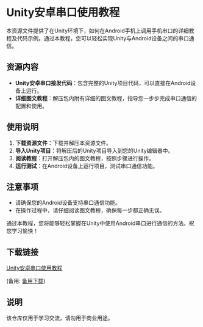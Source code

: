 # Unity安卓串口使用教程

本资源文件提供了在Unity环境下，如何在Android手机上调用手机串口的详细教程及代码示例。通过本教程，您可以轻松实现Unity与Android设备之间的串口通信。

## 资源内容

- **Unity安卓串口接发代码**：包含完整的Unity项目代码，可以直接在Android设备上运行。
- **详细图文教程**：解压包内附有详细的图文教程，指导您一步步完成串口通信的配置和使用。

## 使用说明

1. **下载资源文件**：下载并解压本资源文件。
2. **导入Unity项目**：将解压后的Unity项目导入到您的Unity编辑器中。
3. **阅读教程**：打开解压包内的图文教程，按照步骤进行操作。
4. **运行测试**：在Android设备上运行项目，测试串口通信功能。

## 注意事项

- 请确保您的Android设备支持串口通信功能。
- 在操作过程中，请仔细阅读图文教程，确保每一步都正确无误。

通过本教程，您将能够轻松掌握在Unity中使用Android串口进行通信的方法。祝您学习愉快！

## 下载链接
[Unity安卓串口使用教程](https://pan.quark.cn/s/b62526b112a1) 

(备用: [备用下载](https://pan.baidu.com/s/1Tvwzw1BHO7nETIBJd8aZ4w?pwd=1234))

## 说明

该仓库仅用于学习交流，请勿用于商业用途。
